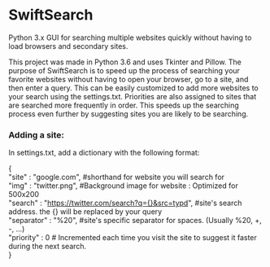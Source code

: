 # SwiftSearch
Python 3.x GUI for searching multiple websites quickly without having to load browsers and secondary sites.

This project was made in Python 3.6 and uses Tkinter and Pillow. The purpose of SwiftSearch is to speed up the process of searching your favorite websites without having to open your browser, go to a site, and then enter a query. This can be easily customized to add more websites to your search using the settings.txt. Priorities are also assigned to sites that are searched more frequently in order. This speeds up the searching process even further by suggesting sites you are likely to be searching.


### Adding a site:
In settings.txt, add a dictionary with the following format:  
  
{  
        "site" : "google.com", #shorthand for website you will search for  
        "img" : "twitter.png", #Background image for website : Optimized for 500x200  
        "search" : "https://twitter.com/search?q={}&src=typd", #site's search address. the {} will be replaced by your query  
        "separator" : "%20", #site's specific separator for spaces. (Usually %20, +, -, ...)  
        "priority" : 0 # Incremented each time you visit the site to suggest it faster during the next search.   
}  
